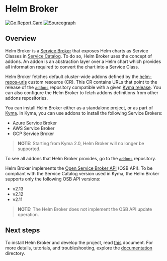 # Helm Broker

[![Go Report Card](https://goreportcard.com/badge/github.com/kyma-project/helm-broker)](https://goreportcard.com/report/github.com/kyma-project/helm-broker)
[![Sourcegraph](https://sourcegraph.com/github.com/kyma-project/helm-broker/-/badge.svg)](https://sourcegraph.com/github.com/kyma-project/helm-broker?badge)

## Overview

Helm Broker is a [Service Broker](https://kyma-project.io/docs/master/components/service-catalog/#overview-service-brokers) that exposes Helm charts as Service Classes in [Service Catalog](https://kyma-project.io/docs/master/components/service-catalog/#overview-service-catalog). To do so, Helm Broker uses the concept of addons. An addon is an abstraction layer over a Helm chart which provides all information required to convert the chart into a Service Class.

Helm Broker fetches default cluster-wide addons defined by the [helm-repos-urls](https://github.com/kyma-project/kyma/blob/master/resources/helm-broker/templates/default-addons-cfg.yaml) custom resource (CR). This CR contains URLs that point to the release of the [`addons`](https://github.com/kyma-project/addons/releases) repository compatible with a given [Kyma release](https://github.com/kyma-project/kyma/releases). You can also configure the Helm Broker to fetch addons definitions from other addons repositories.

You can install Helm Broker either as a standalone project, or as part of [Kyma](https://kyma-project.io/). In Kyma, you can use addons to install the following Service Brokers:

* Azure Service Broker
* AWS Service Broker
* GCP Service Broker

>**NOTE:** Starting from Kyma 2.0, Helm Broker will no longer be supported.

To see all addons that Helm Broker provides, go to the [`addons`](https://github.com/kyma-project/addons) repository.

Helm Broker implements the [Open Service Broker API](https://github.com/openservicebrokerapi/servicebroker/blob/v2.14/profile.md#service-metadata) (OSB API). To be compliant with the Service Catalog version used in Kyma, the Helm Broker supports only the following OSB API versions:
- v2.13
- v2.12
- v2.11

> **NOTE:** The Helm Broker does not implement the OSB API update operation.


## Next steps

To install Helm Broker and develop the project, read [this](./docs/01-installation.md) document. For more details, tutorials, and troubleshooting, explore the [documentation](./docs) directory.
